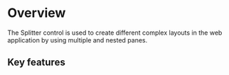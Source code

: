 # Overview

The Splitter control is used to create different complex layouts in the web application by using multiple and nested panes.

## Key features
